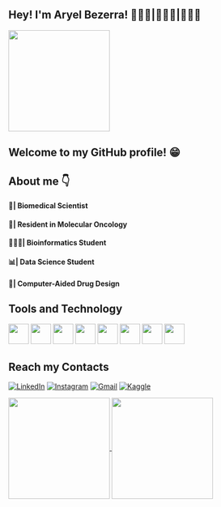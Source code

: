 ## Hey! I'm Aryel Bezerra! 👨🏻‍💻|🧑🏻‍🔬|🧜🏻‍♂️
 <img height=200 align="center" src="https://github.com/HighScientist/HighScientist/assets/139933766/68eeeefd-1d11-43ec-ae64-cbcb0fb4018a"/>

## Welcome to my GitHub profile! 😁

 
## About me 👇
#### 🧬| Biomedical Scientist
#### 🦀| Resident in Molecular Oncology
#### 🧑🏻‍💻| Bioinformatics Student
#### 📊| Data Science Student
#### 💊| Computer-Aided Drug Design

## Tools and Technology
<img loading="lazy" src="https://cdn.jsdelivr.net/gh/devicons/devicon/icons/git/git-original.svg" width="40" height="40"/> <img src="https://cdn.jsdelivr.net/gh/devicons/devicon@latest/icons/linux/linux-original.svg" width="40" height="40"/>
<img src="https://cdn.jsdelivr.net/gh/devicons/devicon@latest/icons/python/python-original.svg" width="40" height="40"/>
<img src="https://cdn.jsdelivr.net/gh/devicons/devicon@latest/icons/jupyter/jupyter-original-wordmark.svg" width="40" height="40"/>
<img src="https://cdn.jsdelivr.net/gh/devicons/devicon@latest/icons/vscode/vscode-original.svg" width="40" height="40" />
<img src="https://icon.icepanel.io/Technology/svg/Ubuntu.svg" width="40" height="40" />
<img src="https://icon.icepanel.io/Technology/svg/Canva.svg" width="40" height="40" />
<img src="https://upload.wikimedia.org/wikipedia/commons/thumb/8/87/PyMOL_logo.svg/512px-PyMOL_logo.svg.png?20220616080941" width="40" height="40" />


## Reach my Contacts     
[![LinkedIn](https://img.shields.io/badge/LinkedIn-0077B5?style=for-the-badge&logo=linkedin&logoColor=white)](https://www.linkedin.com/in/aryel-bezerra/)
[![Instagram](https://img.shields.io/badge/Instagram-E4405F?style=for-the-badge&logo=instagram&logoColor=white)](https://www.instagram.com/highscientist/)
[![Gmail](https://img.shields.io/badge/Gmail-D14836?style=for-the-badge&logo=gmail&logoColor=white)](mailto:aryelbezerra@gmail.com)
[![Kaggle](https://img.shields.io/badge/Kaggle-20BEFF?style=for-the-badge&logo=Kaggle&logoColor=white)](https://www.kaggle.com/aryelbezerra)

<a href="https://github.com/HighScientist/github-readme-stats">
  <img height=200 align="center" src="https://github-readme-stats.vercel.app/api?username=HighScientist&show_icons=true&theme=synthwave&rank_icon=github&card_width=450"/>
</a>
<a href="https://github.com/anuraghazra/convoychat">
  <img height=200 align="center" src="https://github-readme-stats.vercel.app/api/top-langs/?username=HighScientist&layout=donut&theme=synthwave"/>
</a>


